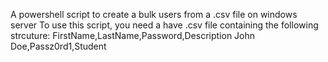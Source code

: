 A powershell script to create a bulk users from a .csv file on windows server
To use this script, you need a have .csv file containing the following strcuture:
FirstName,LastName,Password,Description
John Doe,Passz0rd1,Student
